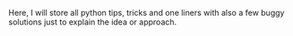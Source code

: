 Here, I will store all python tips, tricks and one liners with also a few buggy solutions just to explain the idea or approach.

